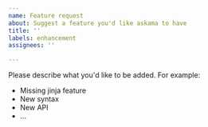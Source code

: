 ```yaml
---
name: Feature request
about: Suggest a feature you'd like askama to have
title: ''
labels: enhancement
assignees: ''

---
```


Please describe what you'd like to be added. For example:
 * Missing jinja feature
 * New syntax
 * New API
 * ...
